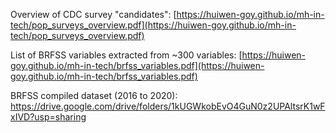 Overview of CDC survey "candidates":
[https://huiwen-goy.github.io/mh-in-tech/pop_surveys_overview.pdf](https://huiwen-goy.github.io/mh-in-tech/pop_surveys_overview.pdf)

List of BRFSS variables extracted from ~300 variables:
[https://huiwen-goy.github.io/mh-in-tech/brfss_variables.pdf](https://huiwen-goy.github.io/mh-in-tech/brfss_variables.pdf)

BRFSS compiled dataset (2016 to 2020):
https://drive.google.com/drive/folders/1kUGWkobEvO4GuN0z2UPAltsrK1wFxIVD?usp=sharing
